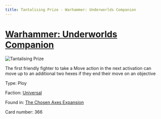 ```yaml
---
title: Tantalising Prize - Warhammer: Underworlds Companion
---
```


# [Warhammer: Underworlds Companion](https://guidokessels.github.io/wh-underworlds)

  

![Tantalising Prize](https://warhammerunderworlds.com/wp-content/uploads/sites/6/2018/02/366_ENG.png)

The first friendly fighter to take a Move action in the next activation can move up to an additional two hexes if they end their move on an objective

Type: Ploy

Faction: [Universal](https://guidokessels.github.io/wh-underworlds/factions/universal)

Found in: [The Chosen Axes Expansion](https://guidokessels.github.io/wh-underworlds/locations/the-chosen-axes-expansion)

Card number: 366
